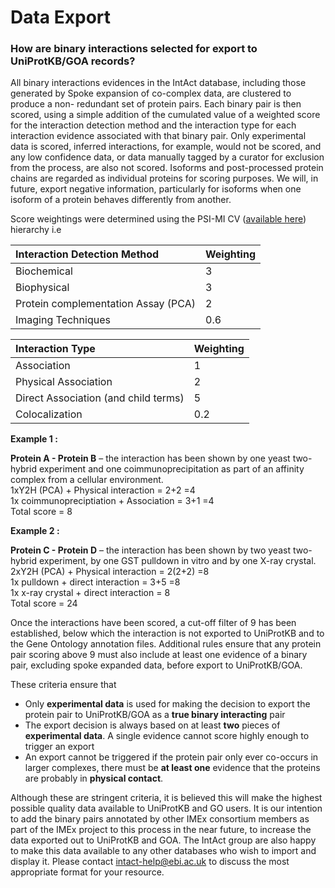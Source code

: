 # Data Export

### How are binary interactions selected for export to UniProtKB/GOA records?

All binary interactions evidences in the IntAct database, including those generated by Spoke expansion of co-complex data, are clustered to produce a non- redundant set of protein pairs. Each binary pair is then scored, using a simple addition of the cumulated value of a weighted score for the interaction detection method and the interaction type for each interaction evidence associated with that binary pair. Only experimental data is scored, inferred interactions, for example, would not be scored, and any low confidence data, or data manually tagged by a curator for exclusion from the process, are also not scored. Isoforms and post-processed protein chains are regarded as individual proteins for scoring purposes. We will, in future, export negative information, particularly for isoforms when one isoform of a protein behaves differently from another.

Score weightings were determined using the PSI-MI CV \([available here](http://www.ebi.ac.uk/ontology-lookup/browse.do?ontName=MI)\) hierarchy i.e



| Interaction Detection Method | Weighting |
| :--- | :--- |
| Biochemical | 3 |
| Biophysical | 3 |
| Protein complementation Assay \(PCA\) | 2 |
| Imaging Techniques | 0.6 |

| Interaction Type | Weighting |
| :--- | :--- |
| Association | 1 |
| Physical Association | 2 |
| Direct Association \(and child terms\) | 5 |
| Colocalization | 0.2 |

**Example 1 :**   
  
**Protein A - Protein B** – the interaction has been shown by one yeast two-hybrid experiment and one coimmunoprecipitation as part of an affinity complex from a cellular environment.   
1xY2H \(PCA\) + Physical interaction = 2+2 =4   
1x coimmunopreciptiation + Association = 3+1 =4   
Total score = 8

**Example 2 :**   
  
**Protein C - Protein D** – the interaction has been shown by two yeast two-hybrid experiment, by one GST pulldown in vitro and by one X-ray crystal.   
2xY2H \(PCA\) + Physical interaction = 2\(2+2\) =8   
1x pulldown + direct interaction = 3+5 =8   
1x x-ray crystal + direct interaction = 8   
Total score = 24

Once the interactions have been scored, a cut-off filter of 9 has been established, below which the interaction is not exported to UniProtKB and to the Gene Ontology annotation files. Additional rules ensure that any protein pair scoring above 9 must also include at least one evidence of a binary pair, excluding spoke expanded data, before export to UniProtKB/GOA.

These criteria ensure that

* Only **experimental data** is used for making the decision to export the protein pair to UniProtKB/GOA as a **true binary interacting** pair
* The export decision is always based on at least **two** pieces of **experimental data**. A single evidence cannot score highly enough to trigger an export
* An export cannot be triggered if the protein pair only ever co-occurs in larger complexes, there must be **at least one** evidence that the proteins are probably in **physical contact**.

Although these are stringent criteria, it is believed this will make the highest possible quality data available to UniProtKB and GO users. It is our intention to add the binary pairs annotated by other IMEx consortium members as part of the IMEx project to this process in the near future, to increase the data exported out to UniProtKB and GOA. The IntAct group are also happy to make this data available to any other databases who wish to import and display it. Please contact [intact-help@ebi.ac.uk](mailto:intact-help@ebi.ac.uk) to discuss the most appropriate format for your resource.

